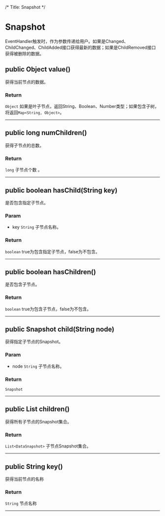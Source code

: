 /*
Title: Snapshot
*/



# Snapshot
EventHandler触发时，作为参数传递给用户。如果是Changed、ChildChanged、ChildAdded接口获得最新的数据；如果是ChildRemoved接口获得被删除的数据。

## public Object value()
获得当前节点的数据。

### Return
`Object` 如果是叶子节点，返回String、Boolean、Number类型；如果包含子树，将返回`Map<String, Object>`。

----

## public long numChildren()
获得子节点的总数。

### Return
`long` 子节点个数 。

----

## public boolean hasChild(String key)
是否包含指定子节点。

### Param
* key `String`
子节点名称。

### Return
`boolean` true为包含指定子节点，false为不包含。

----

## public boolean hasChildren()
是否包含子节点。

### Return
`boolean` true为包含子节点，false为不包含。

----

## public Snapshot child(String node)
获得指定子节点的Snapshot。

### Param
* node `String` 
子节点名称。

### Return
`Snapshot` 

----

## public List children()
获得所有子节点的Snapshot集合。

### Return
`List<DataSnapshot>` 子节点Snapshot集合。 

----

## public String key()
获得当前节点的名称

### Return
`String` 节点名称 

----
